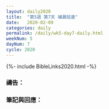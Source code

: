 ```yaml
---
layout: daily2020
title:  "第5週 第7天 補漏拾遺"
date:   2020-02-09
categories: daily
permalink: /daily/wk5-day7-daily.html
weekNum: 5
dayNum: 7
cycle: 2020
---
```


{%- include BibleLinks2020.html -%}

### 禱告：

### 筆記與回應：
